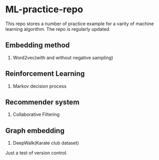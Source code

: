 # ML-practice-repo
This repo stores a number of practice example for a varity of machine learning algorithm. The repo is regularly updated.

## Embedding method
1. Word2vec(with and without negative sampling)

## Reinforcement Learning
1. Markov decision process

## Recommender system
1. Collaborative Filtering

## Graph embedding
1. DeepWalk(Karate club dataset)

Just a test of version control.
